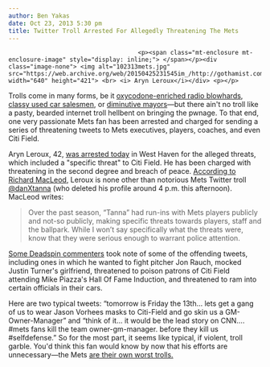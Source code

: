 ```yaml
---
author: Ben Yakas
date: Oct 23, 2013 5:30 pm
title: Twitter Troll Arrested For Allegedly Threatening The Mets
---
```


	
										<p><span class="mt-enclosure mt-enclosure-image" style="display: inline;"> </span></p><div class="image-none"> <img alt="102313mets.jpg" src="https://web.archive.org/web/20150425231545im_/http://gothamist.com/attachments/byakas/102313mets.jpg" width="640" height="421"> <br> <i> Aryn Leroux</i></div> <p></p>

<p>Trolls come in many forms, be it <a href="https://web.archive.org/web/20150425231545/http://gothamist.com/tags/rushlimbaugh">oxycodone-enriched radio blowhards</a>, <a href="https://web.archive.org/web/20150425231545/http://gothamist.com/tags/donaldtrump">classy used car salesmen</a>, or <a href="https://web.archive.org/web/20150425231545/http://gothamist.com/tags/bloomberg">diminutive mayors</a>&#x2014;but there ain&apos;t no troll like a pasty, bearded internet troll hellbent on bringing the pwnage. To that end, one very passionate Mets fan has been arrested and charged for sending a series of threatening tweets to Mets executives, players, coaches, and even Citi Field. </p>

<p>Aryn Leroux, 42, <a href="https://web.archive.org/web/20150425231545/http://www.courant.com/news/connecticut/hc-west-haven-mets-threat-1024-20131023,0,4376945.story">was arrested today</a> in West Haven for the alleged threats, which included a &quot;specific threat&quot; to Citi Field. He has been  charged with threatening in the second degree and breach of peace. <a href="https://web.archive.org/web/20150425231545/http://richmacleod.tumblr.com/post/64871447971/notable-mets-twitter-troll-arrested">According to Richard MacLeod</a>, Leroux is none other than notorious Mets Twitter troll <a href="https://web.archive.org/web/20150425231545/https://twitter.com/danxtanna">@danXtanna</a> (who deleted his profile around 4 p.m. this afternoon). MacLeod writes:</p>

<blockquote>Over the past season, &#x201C;Tanna&#x201D; had run-ins with Mets players publicly and not-so publicly, making specific threats towards players, staff and the ballpark. While I won&#x2019;t say specifically what the threats were, know that they were serious enough to warrant police attention.</blockquote>

<p><a href="https://web.archive.org/web/20150425231545/http://deadspin.com/man-arrested-for-threatening-the-mets-1450822211">Some Deadspin commenters</a> took note of some of the offending tweets, including ones in which he wanted to fight pitcher Jon Rauch, mocked Justin Turner&apos;s girlfriend, threatened to poison patrons of Citi Field attending Mike Piazza&apos;s Hall Of Fame Induction, and threatened to ram into certain officials in their cars.</p>

<p>Here are two typical tweets: &#x201C;tomorrow is Friday the 13th&#x2026; lets get a gang of us to wear Jason Vorhees masks to Citi-Field and go skin us a GM-Owner-Manager&#x201D; and &#x201C;think of it&#x2026; it would be the lead story on CNN&#x2026;. #mets fans kill the team owner-gm-manager. before they kill us #selfdefense.&#x201D; So for the most part, it seems like typical, if violent, troll garble. You&apos;d think this fan would know by now that his efforts are unnecessary&#x2014;the Mets <a href="https://web.archive.org/web/20150425231545/http://gothamist.com/2013/07/10/mets_successfully_offend_american_i.php">are their own worst trolls.</a></p>					
										
									
				